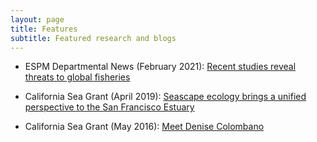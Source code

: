 ```yaml
---
layout: page
title: Features
subtitle: Featured research and blogs
---
```

- ESPM Departmental News (February 2021): [Recent studies reveal threats to global fisheries](https://ourenvironment.berkeley.edu/news/2021/02/two-recent-studies-reveal-threats-global-fisheries)

- California Sea Grant (April 2019): [Seascape ecology brings a unified perspective to the San Francisco Estuary](https://caseagrant.ucsd.edu/blogs/seascape-ecology-brings-a-unified-perspective-to-the-san-francisco-estuary)

- California Sea Grant (May 2016): [Meet Denise Colombano](https://caseagrant.ucsd.edu/blogs/meet-denise-colombano-delta-science-fellow)
